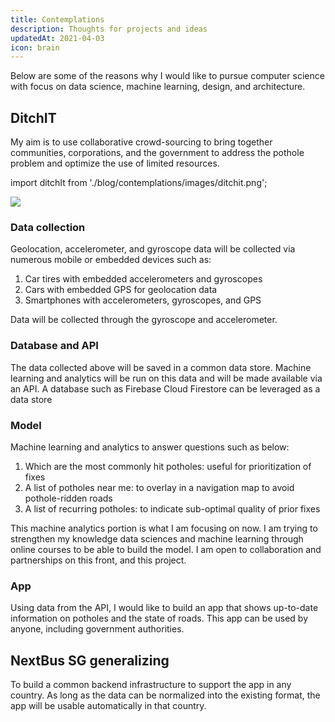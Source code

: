 ```yaml
---
title: Contemplations
description: Thoughts for projects and ideas
updatedAt: 2021-04-03
icon: brain
---
```


Below are some of the reasons why I would like to pursue computer science with focus on data science, machine learning, design, and architecture.

## DitchIT

My aim is to use collaborative crowd-sourcing to bring together communities, corporations, and the government to address the pothole problem and optimize the use of limited resources.

import ditchIt from './blog/contemplations/images/ditchit.png';

<Image src={ditchIt} height={1962} width={2346} />

### Data collection

Geolocation, accelerometer, and gyroscope data will be collected via numerous mobile or embedded devices such as:

1. Car tires with embedded accelerometers and gyroscopes
2. Cars with embedded GPS for geolocation data
3. Smartphones with accelerometers, gyroscopes, and GPS

Data will be collected through the gyroscope and accelerometer.

### Database and API

The data collected above will be saved in a common data store. Machine learning and analytics will be run on this data and will be made available via an API. A database such as Firebase Cloud Firestore can be leveraged as a data store

### Model

Machine learning and analytics to answer questions such as below:

1. Which are the most commonly hit potholes: useful for prioritization of fixes
2. A list of potholes near me: to overlay in a navigation map to avoid pothole-ridden roads
3. A list of recurring potholes: to indicate sub-optimal quality of prior fixes

This machine analytics portion is what I am focusing on now. I am trying to strengthen my knowledge data sciences and machine learning through online courses to be able to build the model. I am open to collaboration and partnerships on this front, and this project.

### App

Using data from the API, I would like to build an app that shows up-to-date information on potholes and the state of roads. This app can be used by anyone, including government authorities.

## NextBus SG generalizing

To build a common backend infrastructure to support the app in any country. As long as the data can be normalized into the existing format, the app will be usable automatically in that country.

